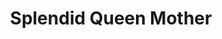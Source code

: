 ---
title: "Splendid Queen Mother"
url: /accra/splendid-queen-mother-new-town-road/
shop: clothes
---